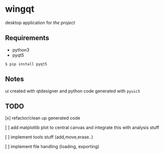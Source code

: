 # wingqt

desktop application for _the project_

## Requirements

- python3
- pyqt5

```$ pip install pyqt5```

## Notes

ui created with qtdesigner and python code generated with `pyuic5`

## TODO

[x] refactor/clean up generated code

[ ] add matplotlib plot to central canvas and integrate this with analysis stuff

[ ] implement tools stuff (add,move,erase..)

[ ] implement file handling (loading, exporting)

